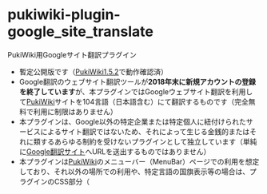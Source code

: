# pukiwiki-plugin-google_site_translate
PukiWiki用Googleサイト翻訳プラグイン
- 暫定公開版です（[PukiWiki1.5.2](https://pukiwiki.osdn.jp/?PukiWiki/Download/1.5.2)で動作確認済）
- Google翻訳のウェブサイト翻訳ツールが**2018年末に新規アカウントの登録を終了しています**が、本プラグインではGoogleウェブサイト翻訳を利用して[PukiWiki](https://ja.wikipedia.org/wiki/PukiWiki)サイトを104言語（日本語含む）にて翻訳するものです（完全無料で利用に制限はありません）
- 本プラグインは、Google以外の特定企業または特定個人に紐付けられたサービスによるサイト翻訳ではないため、それによって生じる金銭的またはそれに類するあらゆる制約を受けないプラグインとして独立しています（単純に[Google翻訳サイト](https://translate.google.com/)へURLを送出するものではありません）
- 本プラグインは[PukiWiki](https://ja.wikipedia.org/wiki/PukiWiki)のメニューバー（MenuBar）ページでの利用を想定しており、それ以外の場所での利用や、特定言語の国旗表示等の場合は、プラグインのCSS部分（<style>タグ部分）およびHTML部分の修正が必要です
- 将来的にGoogleウェブサイト翻訳サービスが終了した場合、本プラグインを利用した[PukiWiki](https://ja.wikipedia.org/wiki/PukiWiki)サイトによる多言語対応は保証できません
- 設置と設定に関しては自サイトの記事「[Googleウェブサイト翻訳ツールが終了？PukiWiki用Googleサイト翻訳プラグインで多言語に対応する！](https://dajya-ranger.com/pukiwiki/google-site-translate-plugin/)」を参照して下さい
